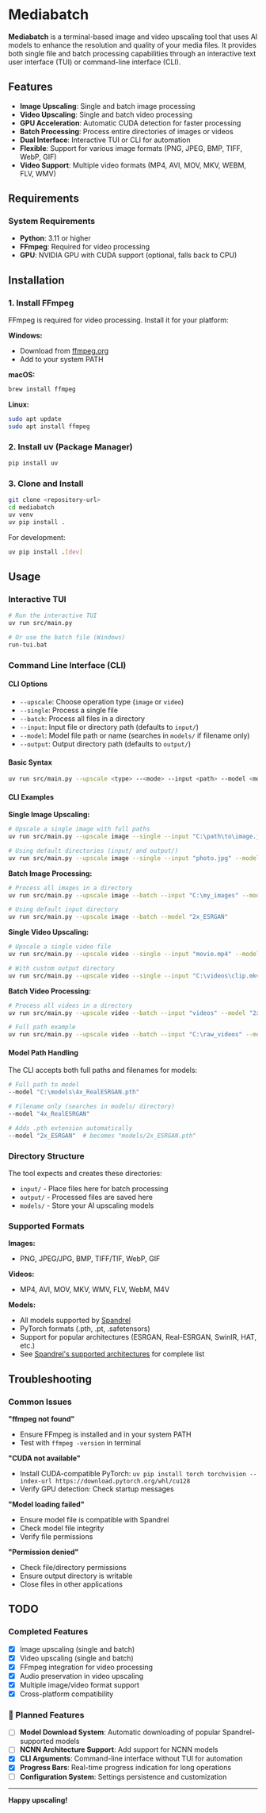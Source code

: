 # Mediabatch

**Mediabatch** is a terminal-based image and video upscaling tool that uses AI models to enhance the resolution and quality of your media files. It provides both single file and batch processing capabilities through an interactive text user interface (TUI) or command-line interface (CLI).

## Features

- **Image Upscaling**: Single and batch image processing
- **Video Upscaling**: Single and batch video processing
- **GPU Acceleration**: Automatic CUDA detection for faster processing
- **Batch Processing**: Process entire directories of images or videos
- **Dual Interface**: Interactive TUI or CLI for automation
- **Flexible**: Support for various image formats (PNG, JPEG, BMP, TIFF, WebP, GIF)
- **Video Support**: Multiple video formats (MP4, AVI, MOV, MKV, WEBM, FLV, WMV)

## Requirements

### System Requirements

- **Python**: 3.11 or higher
- **FFmpeg**: Required for video processing
- **GPU**: NVIDIA GPU with CUDA support (optional, falls back to CPU)

## Installation

### 1. Install FFmpeg

FFmpeg is required for video processing. Install it for your platform:

**Windows:**

- Download from [ffmpeg.org](https://ffmpeg.org/download.html)
- Add to your system PATH

**macOS:**

```bash
brew install ffmpeg
```

**Linux:**

```bash
sudo apt update
sudo apt install ffmpeg
```

### 2. Install uv (Package Manager)

```bash
pip install uv
```

### 3. Clone and Install

```bash
git clone <repository-url>
cd mediabatch
uv venv
uv pip install .
```

For development:

```bash
uv pip install .[dev]
```

## Usage

### Interactive TUI

```bash
# Run the interactive TUI
uv run src/main.py

# Or use the batch file (Windows)
run-tui.bat
```

### Command Line Interface (CLI)

#### CLI Options

- `--upscale`: Choose operation type (`image` or `video`)
- `--single`: Process a single file
- `--batch`: Process all files in a directory
- `--input`: Input file or directory path (defaults to `input/`)
- `--model`: Model file path or name (searches in `models/` if filename only)
- `--output`: Output directory path (defaults to `output/`)

#### Basic Syntax

```bash
uv run src/main.py --upscale <type> --<mode> --input <path> --model <model> [--output <path>]
```

#### CLI Examples

**Single Image Upscaling:**

```bash
# Upscale a single image with full paths
uv run src/main.py --upscale image --single --input "C:\path\to\image.jpg" --model "path\to\model.pth" --output "C:\output"

# Using default directories (input/ and output/)
uv run src/main.py --upscale image --single --input "photo.jpg" --model "2x_ESRGAN"
```

**Batch Image Processing:**

```bash
# Process all images in a directory
uv run src/main.py --upscale image --batch --input "C:\my_images" --model "4x_RealESRGAN" --output "C:\upscaled"

# Using default input directory
uv run src/main.py --upscale image --batch --model "2x_ESRGAN"
```

**Single Video Upscaling:**

```bash
# Upscale a single video file
uv run src/main.py --upscale video --single --input "movie.mp4" --model "4x_RealESRGAN"

# With custom output directory
uv run src/main.py --upscale video --single --input "C:\videos\clip.mkv" --model "2x_ESRGAN" --output "C:\enhanced"
```

**Batch Video Processing:**

```bash
# Process all videos in a directory
uv run src/main.py --upscale video --batch --input "videos" --model "2x_ESRGAN"

# Full path example
uv run src/main.py --upscale video --batch --input "C:\raw_videos" --model "C:\models\upscaler.pth" --output "C:\processed"
```

#### Model Path Handling

The CLI accepts both full paths and filenames for models:

```bash
# Full path to model
--model "C:\models\4x_RealESRGAN.pth"

# Filename only (searches in models/ directory)
--model "4x_RealESRGAN"

# Adds .pth extension automatically
--model "2x_ESRGAN"  # becomes "models/2x_ESRGAN.pth"
```

### Directory Structure

The tool expects and creates these directories:

- `input/` - Place files here for batch processing
- `output/` - Processed files are saved here
- `models/` - Store your AI upscaling models

### Supported Formats

**Images:**

- PNG, JPEG/JPG, BMP, TIFF/TIF, WebP, GIF

**Videos:**

- MP4, AVI, MOV, MKV, WMV, FLV, WebM, M4V

**Models:**

- All models supported by [Spandrel](https://github.com/chaiNNer-org/spandrel)
- PyTorch formats (.pth, .pt, .safetensors)
- Support for popular architectures (ESRGAN, Real-ESRGAN, SwinIR, HAT, etc.)
- See [Spandrel's supported architectures](https://github.com/chaiNNer-org/spandrel#supported-architectures) for complete list

## Troubleshooting

### Common Issues

**"ffmpeg not found"**

- Ensure FFmpeg is installed and in your system PATH
- Test with `ffmpeg -version` in terminal

**"CUDA not available"**

- Install CUDA-compatible PyTorch: `uv pip install torch torchvision --index-url https://download.pytorch.org/whl/cu128`
- Verify GPU detection: Check startup messages

**"Model loading failed"**

- Ensure model file is compatible with Spandrel
- Check model file integrity
- Verify file permissions

**"Permission denied"**

- Check file/directory permissions
- Ensure output directory is writable
- Close files in other applications

## TODO

### Completed Features

- [x] Image upscaling (single and batch)
- [x] Video upscaling (single and batch)
- [x] FFmpeg integration for video processing
- [x] Audio preservation in video upscaling
- [x] Multiple image/video format support
- [x] Cross-platform compatibility

### 🚧 Planned Features

- [ ] **Model Download System**: Automatic downloading of popular Spandrel-supported models
- [ ] **NCNN Architecture Support**: Add support for NCNN models
- [x] **CLI Arguments**: Command-line interface without TUI for automation
- [x] **Progress Bars**: Real-time progress indication for long operations
- [ ] **Configuration System**: Settings persistence and customization

---

**Happy upscaling!**
